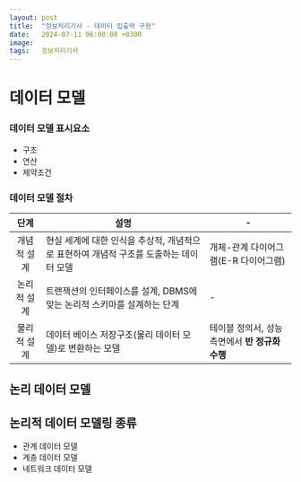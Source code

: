 ```yaml
---
layout: post
title:  "정보처리기사 - 데이터 입출력 구현"
date:   2024-07-11 06:00:00 +0300
image:  
tags:   정보처리기사
---
```


# 데이터 모델

### 데이터 모델 표시요소
* 구조
* 연산
* 제약조건

### 데이터 모델 절차
|단계|설명|-|
|:---:|---|---|
|개념적 설계|현실 세계에 대한 인식을 추상적, 개념적으로 표현하여 개념적 구조를 도출하는 데이터 모델|개체-관계 다이어그램(E-R 다이어그램)|
|논리적 설계|트랜잭션의 인터페이스를 설계, DBMS에 맞는 논리적 스키마를 설계하는 단계|-|
|물리적 설계|데이터 베이스 저장구조(물리 데이터 모델)로 변환하는 모델|테이블 정의서, 성능 측면에서 __반 정규화 수행__|

## 논리 데이터 모델

## 논리적 데이터 모델링 종류
* 관계 데이터 모델
* 계층 데이터 모델
* 네트워크 데이터 모델
